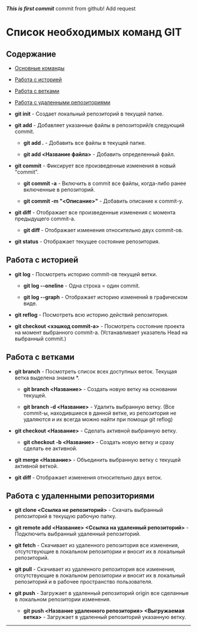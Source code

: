 ***This is first commit***
commit from github!
 Add request
 # Список необходимых команд GIT


## Содержание

* [Основные команды](#основные-команды)

* [Работа с историей](#работа-с-историей)

* [Работа с ветками](#работа-с-ветками)

* [Работа с удаленными репозиториями](#работа-с-удаленными-репозиториями)



- **git init** - Создает локальный репозиторий в текущей папке.

- **git add** - Добавляет указанные файлы в репозиторий/в следующий commit.

    - **git add .** - Добавить все файлы в текущей папке.

    - **git add <Название файла>** - Добавить определенный файл.

- **git commit** - Фиксирует все произведенные изменения в новый "commit".

    - **git commit -a** - Включить в commit все файлы, когда-либо ранее включенные в репозиторий.

    - **git commit -m "<Описание>"** - Добавить описание к commit-у.

- **git diff** - Отображает все произведенные изменения с момента предыдущего commit-а.

    - **git diff <commit1> <commit2>** - Отображает изменения относительно двух commit-ов.

- **git status** - Отображает текущее состояние репозитория.



## Работа с историей 

- **git log** - Посмотреть историю commit-ов текущей ветки.

    - **git log --oneline** - Одна строка = один commit.

    - **git log --graph** - Отображает историю изменений в графическом виде.

- **git reflog** - Посмотреть всю историю действий репозитория.

- **git checkout <хэшкод commit-а>** - Посмотреть состояние проекта на момент выбранного commit-а. (Устанавливает указатель Head на выбранный commit.)



## Работа с ветками

- **git branch** - Посмотреть список всех доступных веток. Текущая ветка выделена знаком *.

    - **git branch <Название>** - Создать новую ветку на основании текущей.

    - **git branch -d <Название>** - Удалить выбранную ветку. (Все commit-ы, находившиеся в данной ветке, из репозитория не удаляются и их всегда можно найти при помощи git reflog)

- **git checkout <Название>** - Сделать активной выбранную ветку.

    - **git checkout -b <Название>** - Создать новую ветку и сразу сделать ее активной.

- **git merge <Название>** - Объединить выбранную ветку с текущей активной веткой.

- **git diff <branch1> <branch2>** - Отображает изменения относительно двух веток.



## Работа с удаленными репозиториями




- **git clone <Ссылка не репозиторий>** - Скачать выбранный репозиторий в текущую рабочую папку.




- **git remote add <Название> <Ссылка на удаленный репозиторий>** - Подключить выбранный удаленный репозиторий.




- **git fetch** - Скачивает из удаленного репозитория все изменения, отсутствующие в локальном репозитории и вносит их в локальный репозиторий.




- **git pull** - Скачивает из удаленного репозитория все изменения, отсутствующие в локальном репозитории и вносит их в локальный репозиторий и в рабочее пространство пользователя.




- **git push** - Загружает в удаленный репозиторий origin все сделанные в локальном репозитории изменения.




    - **git push <Название удаленного репозитория> <Выгружаемая ветка>** - Загружает в удаленный репозиторий указанную ветку.
    



---






